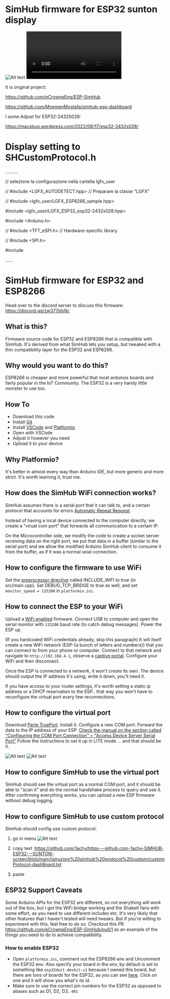 # SimHub firmware for ESP32 sunton display



![Alt text](foto/sunton-simhub.jpg)
![Alt text](foto/video.mp4)

It is original project:

https://github.com/eCrowneEng/ESP-SimHub

https://github.com/MoemenMostafa/simhub-esp-dashboard


I some Adjust for  ESP32-2432S028:

https://macsbug.wordpress.com/2022/08/17/esp32-2432s028/


# Display setting to SHCustomProtocol.h

..........

// selezione la configurazione nella cartella lgfx_user

// #include <LGFX_AUTODETECT.hpp>  // Preparare la classe "LGFX"

// #include <lgfx_user/LGFX_ESP8266_sample.hpp>

#include <lgfx_user/LGFX_ESP32_esp32-2432s028.hpp>

#include <Arduino.h>

// #include <TFT_eSPI.h> // Hardware-specific library

// #include <SPI.h>

#include <map>

......

# SimHub firmware for ESP32 and ESP8266

Head over to the discord server to discuss this firmware: https://discord.gg/zw377qhj9c 

## What is this?
Firmware source code for ESP32 and ESP8266 that is compatible with SimHub. It's derived from what SimHub lets you setup, but tweaked with a thin compatibility layer for the ESP32 and ESP8266.

## Why would you want to do this?
ESP8266 is cheaper and more powerful that most arduinos boards and fairly popular in the IoT Community. The ESP32 is a very handy little monster to use too.

## How To
- Download this code
- Install [Git](https://git-scm.com/downloads)
- Install [VSCode](https://code.visualstudio.com/Download) and [Platformio](https://platformio.org/platformio-ide)
- Open with VSCode
- Adjust it however you need
- Upload it to your device

## Why Platformio?
It's better in almost every way than Arduino IDE, but more generic and more strict. It's worth learning it, trust me.

## How does the SimHub WiFi connection works?
SimHub assumes there is a serial port that it can talk to, and a certain protocol that accounts for errors [Automatic Repeat Request](https://en.wikipedia.org/wiki/Automatic_repeat_request).

Instead of having a local device connected to the computer directly, we create a "virual com port" that forwards all communication to a certain IP.

On the Microcontroller side, we modify the code to create a socket server receiving data on the right port, we put that data in a buffer (similar to
the serial port) and we allow the modified Arduino SimHub client to consume it from the buffer, as if it was a normal seial connection.

## How to configure the firmware to use WiFi
Set the [preprocessor directive](https://cplusplus.com/doc/tutorial/preprocessor/) called INCLUDE_WIFI to true (in src/main.cpp). Set DEBUG_TCP_BRIDGE to true as well, and set `monitor_speed = 115200` in `platformio.ini`.

## How to connect the ESP to your WiFi
Upload a [WiFi enabled](https://github.com/eCrowneEng/ESP-SimHub/blob/main/src/main.cpp#L4) firmware. Connect USB to computer and open the serial monitor with `115200` baud rate (to catch debug messages). Power the ESP up. 

(If you hardcoded WiFi credentials already, skip this paragraph) It will itself create a new WiFi network (ESP-{a bunch of letters and numbers}) that you can connect to from your phone or computer. Connect to that network and navigate to `http://192.168.4.1`, observe a [captive portal](https://en.wikipedia.org/wiki/Captive_portal). Configure your WiFi and then disconnect.

Once the ESP is connected to a network, it won't create its own. The device should output the IP address it's using, write it down, you'll need it.

If you have access to your router settings, it's worth setting a static ip address or a DHCP reservation to the ESP.. that way you won't have to reconfigure the virtual port every few reconnections.

## How to configure the virtual port
Download [Perle TruePort](https://www.perle.com/downloads/trueport.shtml). Install it. Configure a new COM port. Forward the data to the IP address of your ESP. [Check the manual on the section called "Configuring the COM Port Connection" > "Access Device Server Serial Port"](https://www.perle.com/downloads/drivers/trueport/windows/windows_ug.pdf) Follow the instructions to set it up in LITE mode. .. and that should be it.


![Alt text](foto/setting-com1.png)
![Alt text](foto/setting-com.jpg)

## How to configure SimHub to use the virtual port
SimHub should see the virtual port as a normal COM port, and it should be able to "scan it" and do the normal handshake process to query and use it. After confirming everything works, you can upload a new ESP firmware without debug logging.

## How to configure SimHub to use custom protocol
SimHub should config use custom protocol:
1) go in menu
   ![Alt text](foto/customprotocol.png)
   
2)  copy text :https://github.com/1achy/https---github.com-1achy-SIMHUB-ESP32---SUNTON-screen/blob/main/istruzioni%20simhub%20protocol%20custom/customProtocol-dashBoard.txt
3)  paste

## ESP32 Support Caveats
Some Arduino APIs for the ESP32 are different, so not everything will work out of the box, but I got the WiFi bridge working and the ShakeIt fans with some effort, as you need to use different includes etc. It's very likely that other features that I haven't tested will need tweaks. But if you're willing to experiment with this, feel free to do so. Checkout this PR https://github.com/eCrowneEng/ESP-SimHub/pull/1 as an example of the things you need to do to achieve compatibility.

### How to enable ESP32
- Open `platformio.ini`, comment out the ESP8266 env and Uncomment the ESP32 env. Also specify your board in the env, by default is set to something like `esp32doit-devkit-v1` because I owned this board, but there are tons of boards for the ESP32, as you can see [here](https://docs.platformio.org/en/latest/boards/index.html#espressif-32). Click on one and it will show you what's its id. 
- Make sure to use the correct pin numbers for the ESP32 as opposed to aliases such as D1, D2, D3.. etc
